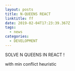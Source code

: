 ```yaml
---
layout: posts
title: N-QUEENS REACT
linktitle: ff
date: 2019-02-04T17:23:39.367Z
tags:
  - news
categories:
  - DEVELOPMENT
---
```

SOLVE N QUEENS IN REACT ! 

with min conflict heuristic
